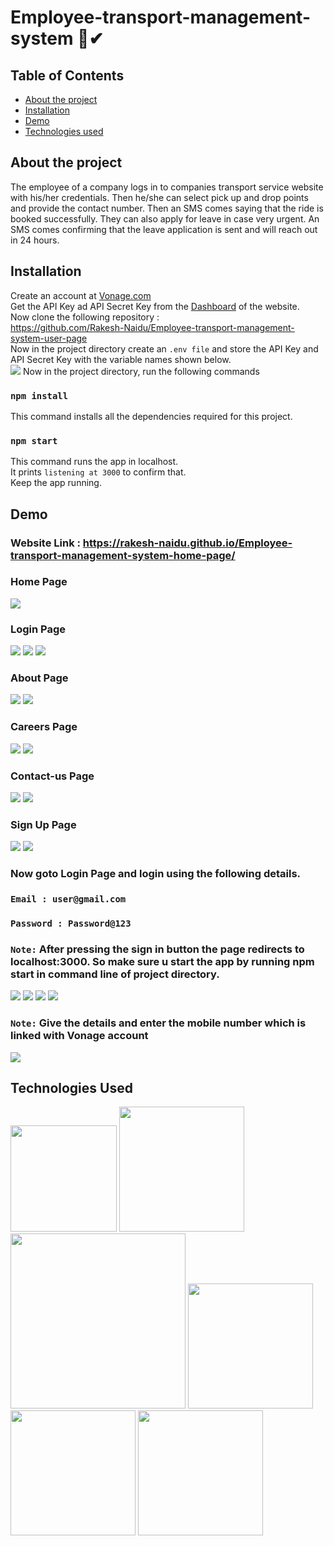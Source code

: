 # Employee-transport-management-system 🚗✔

## Table of Contents
  * [About the project](#about-the-project)
  * [Installation](#installation)
  * [Demo](#demo)
  * [Technologies used](#technologies-used)

## About the project
The employee of a company logs in to companies transport service website with his/her credentials. Then he/she can select pick up and drop points and provide the contact number. Then an SMS comes saying that the ride is booked successfully. They can also apply for leave in case very urgent. An SMS comes confirming that the leave application is sent and will reach out in 24 hours.

## Installation
Create an account at [Vonage.com](https://dashboard.nexmo.com/sign-up) \
Get the API Key ad API Secret Key from the [Dashboard](https://dashboard.nexmo.com/) of the website.\
Now clone the following repository :\
https://github.com/Rakesh-Naidu/Employee-transport-management-system-user-page \
Now in the project directory create an ``.env file`` and store the API Key and API Secret Key with the variable names shown below. \
![](https://user-images.githubusercontent.com/44801151/116256735-15a28100-a791-11eb-87cb-d1a272e32487.png)
Now in the project directory, run the following commands
### ```npm install```
This command installs all the dependencies required for this project.
### ```npm start```
This command runs the app in localhost. \
It prints ``listening at 3000`` to confirm that.\
Keep the app running.

## Demo
### Website Link : https://rakesh-naidu.github.io/Employee-transport-management-system-home-page/
### Home Page
![](https://user-images.githubusercontent.com/44801151/116815224-33e5f380-ab7a-11eb-83ce-9b291d313824.png)
### Login Page
![](https://user-images.githubusercontent.com/44801151/116815296-74de0800-ab7a-11eb-9598-5845645ee25a.png)
![](https://user-images.githubusercontent.com/44801151/116815378-dc945300-ab7a-11eb-8651-978badfa4ad2.png)
![](https://user-images.githubusercontent.com/44801151/116815425-241adf00-ab7b-11eb-9bb8-8f1a20069842.png)
### About Page
![](https://user-images.githubusercontent.com/44801151/116815476-5af0f500-ab7b-11eb-913c-8756443b3a81.png)
![](https://user-images.githubusercontent.com/44801151/116815539-a3a8ae00-ab7b-11eb-9927-06fdf2f534fb.png)
### Careers Page
![](https://user-images.githubusercontent.com/44801151/116815682-482af000-ab7c-11eb-9d25-6804d15e428e.png)
![](https://user-images.githubusercontent.com/44801151/116815744-87594100-ab7c-11eb-97d1-26a04c478bb5.png)
### Contact-us Page
![](https://user-images.githubusercontent.com/44801151/116815793-c8e9ec00-ab7c-11eb-9253-84f6791b4abc.png)
![](https://user-images.githubusercontent.com/44801151/116815819-edde5f00-ab7c-11eb-8ae9-6713d4576d1a.png)
### Sign Up Page
![](https://user-images.githubusercontent.com/44801151/116815867-31d16400-ab7d-11eb-90a4-58a42c27fbce.png)
![](https://user-images.githubusercontent.com/44801151/116815910-69401080-ab7d-11eb-8fcc-e9f18066b157.png)
### Now goto Login Page and login using the following details.
### ```Email : user@gmail.com``` 
### ```Password : Password@123```
### ```Note:``` After pressing the sign in button the page redirects to localhost:3000. So make sure u start the app by running npm start in command line of project directory.
![](https://user-images.githubusercontent.com/44801151/116816135-5aa62900-ab7e-11eb-99fe-3d331f41a80a.png)
![](https://user-images.githubusercontent.com/44801151/116816288-fafc4d80-ab7e-11eb-9875-c30ce59ce9a7.png)
![](https://user-images.githubusercontent.com/44801151/116816341-2e3edc80-ab7f-11eb-886f-d6b44f276773.png)
![](https://user-images.githubusercontent.com/44801151/116816371-4adb1480-ab7f-11eb-9ca4-b3956c819fdc.png)
### ```Note:``` Give the details and enter the mobile number which is linked with Vonage account
![](https://user-images.githubusercontent.com/44801151/116288527-3b3e8300-a7af-11eb-97a5-501e7c6e16f1.jpg)

## Technologies Used

[<img target="_blank" src="https://img.flaticon.com/icons/png/512/174/174854.png?size=1200x630f&pad=10,10,10,10&ext=png&bg=FFFFFFFF" width=170>](https://developer.mozilla.org/en-US/docs/Web/HTML) [<img target="_blank" src="https://img.flaticon.com/icons/png/512/1348/1348052.png?size=1200x630f&pad=10,10,10,10&ext=png&bg=FFFFFFFF" width=200>](https://getbootstrap.com/) \
[<img target="_blank" src="https://img.flaticon.com/icons/png/512/732/732190.png?size=1200x630f&pad=10,10,10,10&ext=png&bg=FFFFFFFF" width=280>](https://developer.mozilla.org/en-US/docs/Web/CSS) [<img target="_blank" src="https://img.flaticon.com/icons/png/512/919/919825.png?size=1200x630f&pad=10,10,10,10&ext=png&bg=FFFFFFFF" width=200>](https://nodejs.org/en/) \
[<img target="_blank" src="https://image.flaticon.com/icons/png/512/919/919828.png" width=200>](https://www.w3schools.com/js/DEFAULT.asp) 
[<img target="_blank" src="https://mms.businesswire.com/media/20201119005128/en/820880/23/Vonage_16x9_Logo_%281%29.jpg" width=200>](https://www.vonage.com/) 
